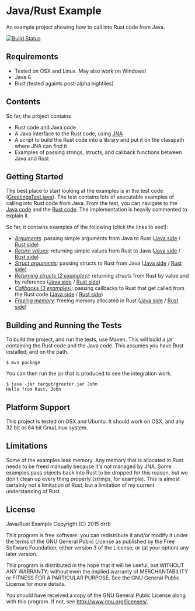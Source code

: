 # Java/Rust Example

An example project showing how to call into Rust code from Java.

[![Build Status](https://travis-ci.org/drrb/java-rust-example.svg?branch=master)](https://travis-ci.org/drrb/java-rust-example)

## Requirements

- Tested on OSX and Linux. May also work on Windows!
- Java 8
- Rust (tested againts post-alpha nightlies)

## Contents

So far, the project contains
- Rust code and Java code
- A Java interface to the Rust code, using [JNA](https://github.com/twall/jna)
- A script to build the Rust code into a library and put it on the classpath where JNA can find it
- Examples of passing strings, structs, and callback functions between Java and Rust

## Getting Started

The best place to start looking at the examples is in the test code
([GreetingsTest.java](src/test/java/com/github/drrb/javarust/GreetingsTest.java)).
The test contains lots of executable examples of calling into Rust code from
Java.  From the test, you can navigate to the [Java code](src/main/java/com/github/drrb/javarust/Greetings.java)
and the [Rust code](src/main/rust/com/github/drrb/javarust/lib/greetings.rs). The
implementation is heavily commented to explain it.

So far, it contains examples of the following (click the links to see!):
- *[Arguments](src/test/java/com/github/drrb/javarust/GreetingsTest.java#L42)*: passing simple arguments from Java to Rust ([Java side](src/main/java/com/github/drrb/javarust/Greetings.java#L44) / [Rust side](src/main/rust/com/github/drrb/javarust/lib/greetings.rs#L74))
- *[Return values](src/test/java/com/github/drrb/javarust/GreetingsTest.java#L47)*: returning simple values from Rust to Java ([Java side](src/main/java/com/github/drrb/javarust/Greetings.java#L49) / [Rust side](src/main/rust/com/github/drrb/javarust/lib/greetings.rs#L84))
- *[Struct arguments](src/test/java/com/github/drrb/javarust/GreetingsTest.java#L54)*: passing structs to Rust from Java ([Java side](src/main/java/com/github/drrb/javarust/Greetings.java#L54) / [Rust side](src/main/rust/com/github/drrb/javarust/lib/greetings.rs#L93))
- *[Returning structs (2 examples)](src/test/java/com/github/drrb/javarust/GreetingsTest.java#L63)*: returning structs from Rust by value and by reference ([Java side](src/main/java/com/github/drrb/javarust/Greetings.java#L62) / [Rust side](src/main/rust/com/github/drrb/javarust/lib/greetings.rs#L102))
- *[Callbacks (3 examples)](src/test/java/com/github/drrb/javarust/GreetingsTest.java#L80)*: passing callbacks to Rust that get called from the Rust code ([Java side](src/main/java/com/github/drrb/javarust/Greetings.java#L84) / [Rust side](src/main/rust/com/github/drrb/javarust/lib/greetings.rs#L122))
- *[Freeing memory](src/test/java/com/github/drrb/javarust/GreetingsTest.java#L76)*: freeing memory allocated in Rust ([Java side](src/main/java/com/github/drrb/javarust/Greetings.java#L144) / [Rust side](src/main/rust/com/github/drrb/javarust/lib/greetings.rs#L169))

## Building and Running the Tests

To build the project, and run the tests, use Maven. This will build a jar
containing the Rust code and the Java code. This assumes you have Rust
installed, and on the path.

```
$ mvn package
```

You can then run the jar that is produced to see the integration work.

```
$ java -jar target/greeter.jar John
Hello from Rust, John
```

## Platform Support

This project is tested on OSX and Ubuntu. It should work on OSX, and any 32 bit
or 64 bit Gnu/Linux system.

## Limitations

Some of the examples leak memory. Any memory that is allocated in Rust needs to be freed manually because it's not managed by JNA. Some examples pass objects back into Rust to be dropped for this reason, but we don't clean up every thing properly (strings, for example). This is almost certainly not a limitation of Rust, but a limitation of my current understanding of Rust.

## License

Java/Rust Example
Copyright (C) 2015 drrb

This program is free software: you can redistribute it and/or modify
it under the terms of the GNU General Public License as published by
the Free Software Foundation, either version 3 of the License, or
(at your option) any later version.

This program is distributed in the hope that it will be useful,
but WITHOUT ANY WARRANTY; without even the implied warranty of
MERCHANTABILITY or FITNESS FOR A PARTICULAR PURPOSE.  See the
GNU General Public License for more details.

You should have received a copy of the GNU General Public License
along with this program.  If not, see <http://www.gnu.org/licenses/>.

